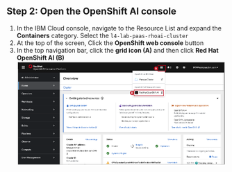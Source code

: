 ## Step 2: Open the OpenShift AI console

1. In the IBM Cloud console, navigate to the Resource List and expand the **Containers** category. Select the `l4-lab-paas-rhoai-cluster`
2. At the top of the screen, Click the **OpenShift web console** button
3. In the top navigation bar, click the **grid icon (A)** and then click **Red Hat OpenShift AI (B)**
    ![image](images/dp-openshift-ai-console.png)
